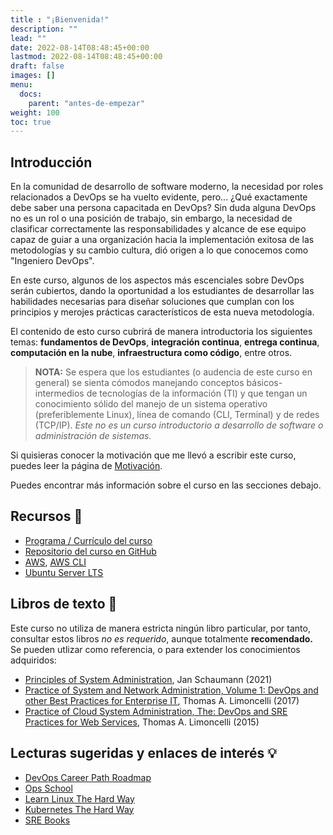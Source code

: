 ```yaml
---
title : "¡Bienvenida!"
description: ""
lead: ""
date: 2022-08-14T08:48:45+00:00
lastmod: 2022-08-14T08:48:45+00:00
draft: false
images: []
menu:
  docs:
    parent: "antes-de-empezar"
weight: 100
toc: true
---
```

<!-- markdownlint-disable MD036 MD026 -->

## Introducción

En la comunidad de desarrollo de software moderno, la necesidad por roles relacionados a DevOps se ha vuelto evidente, pero... ¿Qué exactamente debe saber una persona capacitada en DevOps? Sin duda alguna DevOps no es un rol o una posición de trabajo, sin embargo, la necesidad de clasificar correctamente las responsabilidades y alcance de ese equipo capaz de guiar a una organización hacia la implementación exitosa de las metodologías y su cambio cultura, dió origen a lo que conocemos como "Ingeniero DevOps".

En este curso, algunos de los aspectos más escenciales sobre DevOps serán cubiertos, dando la oportunidad a los estudiantes de desarrollar las habilidades necesarias para diseñar soluciones que cumplan con los principios y merojes prácticas característicos de esta nueva metodología.

El contenido de esto curso cubrirá de manera introductoria los siguientes temas: **fundamentos de DevOps**, **integración continua**, **entrega continua**, **computación en la nube**, **infraestructura como código**, entre otros.

> **NOTA:** Se espera que los estudiantes (o audencia de este curso en general) se sienta cómodos manejando conceptos básicos-intermedios de tecnologías de la información (TI) y que tengan un conocimiento sólido del manejo de un sistema operativo (preferiblemente Linux), línea de comando (CLI, Terminal) y de redes (TCP/IP). *Este no es un curso introductorio a desarrollo de software o administración de sistemas.*

Si quisieras conocer la motivación que me llevó a escribir este curso, puedes leer la página de [Motivación].

Puedes encontrar más información sobre el curso en las secciones debajo.

## Recursos :wrench:

- [Programa / Currículo del curso][Programa]
- [Repositorio del curso en GitHub][Repositorio]
- [AWS], [AWS CLI]
- [Ubuntu Server LTS]

## Libros de texto :notebook:

Este curso no utiliza de manera estricta ningún libro particular, por tanto, consultar estos libros *no es requerido*, aunque totalmente **recomendado.** Se pueden utlizar como referencia, o para extender los conocimientos adquiridos:

- [Principles of System Administration], Jan Schaumann (2021)
- [Practice of System and Network Administration, Volume 1: DevOps and other Best Practices for Enterprise IT][Practice of System and Network Administration], Thomas A. Limoncelli (2017)
- [Practice of Cloud System Administration, The: DevOps and SRE Practices for Web Services][Practice of Cloud System Administration], Thomas A. Limoncelli (2015)

## Lecturas sugeridas y enlaces de interés :bulb:

- [DevOps Career Path Roadmap](https://roadmap.sh/devops)
- [Ops School](https://www.opsschool.org)
- [Learn Linux The Hard Way](https://archive.is/Akjau)
- [Kubernetes The Hard Way](https://github.com/kelseyhightower/kubernetes-the-hard-way)
- [SRE Books](https://sre.google/books)

<!-- Referencias -->

[Motivación]: motivacion.md
[Programa]: programa.md
[Repositorio]: https://github.com/angelmadames/base-de-conocimiento-devops

[AWS]: https://aws.amazon.com
[AWS CLI]: https://aws.amazon.com/cli
[Ubuntu Server LTS]: https://ubuntu.com/download/server

<!-- Libros de texto -->
[Principles of System Administration]: https://www.netmeister.org/book/principles-of-system-administration.pdf
[Practice of System and Network Administration]: https://www.pearson.com/us/higher-education/program/Limoncelli-Practice-of-System-and-Network-Administration-The-Volume-1-Dev-Ops-and-other-Best-Practices-for-Enterprise-IT-3rd-Edition/PGM281808.html
[Practice of Cloud System Administration]: https://www.pearson.com/us/higher-education/program/Limoncelli-Practice-of-Cloud-System-Administration-The-Dev-Ops-and-SRE-Practices-for-Web-Services-Volume-2/PGM65967.html
